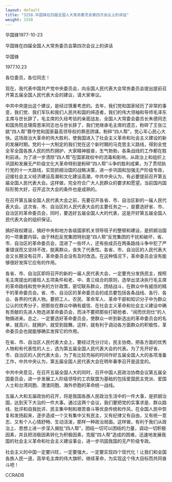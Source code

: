 ```yaml
---
layout: default
title: "3258.华国锋在四届全国人大常务委员会第四次会议上的讲话"
weight: 3258
---
```


华国锋1977-10-23

华国锋在四届全国人大常务委员会第四次会议上的讲话

华国锋

1977.10.23

各位委员，各位同志！

现在，我代表中国共产党中央委员会，向全国人民代表大会常务委员会提出提前召开第五届全国人民代表大会的建议，请大家审议。

中共中央提出这个建议，是经过慎重考虑的。去年，我们党和国家经历了非常的事变，我们党、我们军队和我们人民共和国的缔造者，我们的伟大领袖和导师毛泽东主席与世长辞了，毛主席的久经考验的亲密战友、全国人大常委会委员长朱德同志和国务院总理周恩来同志也与世长辞了，我们党继承毛主席的遗志，粉碎了王张江姚“四人帮”篡夺党和国家最高领导权的罪恶阴谋。粉碎“四人帮”，党心军心民心大快。这场政治大革命的伟大胜利，使我国进入了社会主义革命和社会主义建设的新的发展时期。党的十一大制定的我们党在这个新时期的马克思主义路线，得到全党全军全国各族人民的热烈拥护，大家精神振奋，生气勃勃，各条战线的工作都在胜利前进。为了进一步清除“四人帮”在国家政权中的流毒和影响，从政治上和组织上巩固和发展无产阶级文化大革命特别是粉碎“四人帮”斗争的胜利成果，为了贯彻执行党的十一大路线，实现抓纲治国的战略决策，进一步巩固和加强无产阶级专政，迎接社会主义经济建设高潮和文化建设高潮，中共中央认为，有必要提前召开第五届全国人民代表大会。这样做，完全符合广大人民群众的要求和愿望。当前国内国际形势大好，召开这次大会的条件也是成熟的。

在召开第五届全国人民代表大会之前，先要召开各省、市、自治区新的一届人民代表大会。这次省、市、自治区的人民代表大会的主要任务之一，是要选好省、市、自治区的革命委员会，同时，要选好五届全国人大的代表，这是开好第五届全国人民代表大会的组织保证。

搞好政权建设，搞好中央和地方各级国家机关领导班子的整顿和建设，是抓纲治国的一项重要内容。由于林彪反党集团特别是“四人帮”反党集团的干扰和破坏，省、市、自治区的革命委员会，混进了一些坏人，还有些成员在两条路线斗争中犯了严重错误而又坚持不改，脱离群众，丧失了代表性。各省、市、自治区的人民代表大会又长期没有召开，革命委员会没有及时改选。在这种情况下，革命委员会没有能够很好发挥它应有的作用。

各省、市、自治区即将召开的新的一届人民代表大会，一定要充分发扬民主，按照毛主席提出的接班人五项条件和老、中、青三结合的原则，选举出坚决执行毛主席的革命路线和党中央的方针政策，密切联系群众，团结战斗，在群众中有威信的精干的革命委员会。省、市、自治区的革命委员会的成员要包括各条战线、各行、各业、各界的代表人物。要把工人、农民、革命军人、革命干部和知识分子中为群众公认的优秀分子，把那些在群众中确有威信、在社会主义革命和社会主义建设中确有贡献的先进人物选进革命委员会，而决不要把那些打砸抢者、“闹而优则仕”的人物搞进来。总之，一定要选好革命委员会，使群众一听到新选出的革命委员会的名单，就高兴，就拥护，就受到鼓舞。这样，就有利于调动各方面群众的积极性，革命委员会也就能够确实发挥它的作用。

在省、市、自治区人民代表大会上，要经过充分讨论，民主协商，把各方面的优秀人物和有代表性的人士，选为第五届全国人民代表大会的代表。为了先开好省、市、自治区的人民代表大会，为了有比较充裕的时间作好五届全国人大的各项准备工作，中共中央认为，第五届全国人民代表大会在明年春季召开是适宜的。

中共中央意见，在召开五届全国人大的同时，召开中国人民政治协商会议第五届全国委员会，进一步发展工人阶级领导的工农联盟为基础的包括爱国民主党派、爱国人士和台湾同胞、港澳同胞、海外侨胞的革命统一战线。

五届人大和五届政协的召开，将是我国各族人民政治生活中的一件大事，是抓纲治国，达到天下大治的一件大事。通过这两个会议，我们要把党的实事求是、群众路线、批评和自我批评、民主集中制和艰苦奋斗等优良传统和作风，在全国人民中恢复和发扬起来，逐步造成一个又有集中又有民主，又有纪律又有自由，又有统一意志、又有个人心情舒畅、生动活泼，那样一种政治局面。这样做，有利于我们从政治上、思想上进一步深入揭批“四人帮”，团结一切可以团结的力量，调动一切积极因素，并且把消极因素转化为积极因素，克服“四人帮”造成的困难，迅速地发展我国的社会主义革命和社会主义建设事业，进一步巩固我国的无产阶级专政。

社会主义的中国一定要兴旺，一定要强大，一定要实现四个现代化！让我们和全国各族人民一道，高举毛主席的伟大旗帜，继续革命，为实现这个伟大目标而共同奋斗吧！

CCRADB


